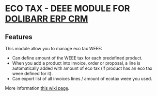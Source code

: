 # ECO TAX - DEEE MODULE FOR <a href="https://www.dolibarr.org">DOLIBARR ERP CRM</a>

## Features
This module allow you to manage eco tax WEEE:

* Can define amount of the WEEE tax for each predefined product.
* When you add a product into invoice, order or proposal, a line is automatically added with amount of eco tax (if product has an eco tax weee defined for it).
* Can export list of all invoices lines / amount of ecotax weee you used.

More information <a href="https://wiki.dolibarr.org/index.php/Module_Eco_Tax_WEEE" target="_new">this wiki page</a>.

